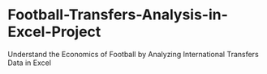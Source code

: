 # Football-Transfers-Analysis-in-Excel-Project
Understand the Economics of Football by Analyzing International Transfers Data in Excel
